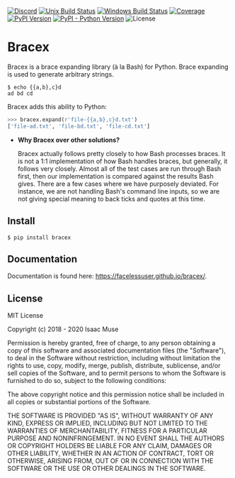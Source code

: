 [![Discord][discord-image]][discord-link]
[![Unix Build Status][travis-image]][travis-link]
[![Windows Build Status][appveyor-image]][appveyor-link]
[![Coverage][codecov-image]][codecov-link]
[![PyPI Version][pypi-image]][pypi-link]
[![PyPI - Python Version][python-image]][pypi-link]
![License][license-image-mit]
# Bracex

Bracex is a brace expanding library (à la Bash) for Python. Brace expanding is used to generate arbitrary strings.

```console
$ echo {{a,b},c}d
ad bd cd
```

Bracex adds this ability to Python:

```python
>>> bracex.expand(r'file-{{a,b},c}d.txt')
['file-ad.txt', 'file-bd.txt', 'file-cd.txt']
```

- **Why Bracex over other solutions?**

    Bracex actually follows pretty closely to how Bash processes braces. It is not a 1:1 implementation of how Bash
    handles braces, but generally, it follows very closely. Almost all of the test cases are run through Bash first,
    then our implementation is compared against the results Bash gives. There are a few cases where we have purposely
    deviated. For instance, we are not handling Bash's command line inputs, so we are not giving special meaning to back
    ticks and quotes at this time.

## Install

```console
$ pip install bracex
```

## Documentation

Documentation is found here: https://facelessuser.github.io/bracex/.

## License

MIT License

Copyright (c) 2018 - 2020 Isaac Muse

Permission is hereby granted, free of charge, to any person obtaining a copy
of this software and associated documentation files (the "Software"), to deal
in the Software without restriction, including without limitation the rights
to use, copy, modify, merge, publish, distribute, sublicense, and/or sell
copies of the Software, and to permit persons to whom the Software is
furnished to do so, subject to the following conditions:

The above copyright notice and this permission notice shall be included in all
copies or substantial portions of the Software.

THE SOFTWARE IS PROVIDED "AS IS", WITHOUT WARRANTY OF ANY KIND, EXPRESS OR
IMPLIED, INCLUDING BUT NOT LIMITED TO THE WARRANTIES OF MERCHANTABILITY,
FITNESS FOR A PARTICULAR PURPOSE AND NONINFRINGEMENT. IN NO EVENT SHALL THE
AUTHORS OR COPYRIGHT HOLDERS BE LIABLE FOR ANY CLAIM, DAMAGES OR OTHER
LIABILITY, WHETHER IN AN ACTION OF CONTRACT, TORT OR OTHERWISE, ARISING FROM,
OUT OF OR IN CONNECTION WITH THE SOFTWARE OR THE USE OR OTHER DEALINGS IN THE
SOFTWARE.

[github-ci-image]: https://github.com/facelessuser/bracex/workflows/build/badge.svg
[github-ci-link]: https://github.com/facelessuser/bracex/actions?workflow=build
[discord-image]: https://img.shields.io/discord/678289859768745989?logo=discord&logoColor=aaaaaa&color=mediumpurple&labelColor=333333
[discord-link]:https://discord.gg/hZSsa8R
[codecov-image]: https://img.shields.io/codecov/c/github/facelessuser/bracex/master.svg?logo=codecov&logoColor=aaaaaa&labelColor=333333
[codecov-link]: https://codecov.io/github/facelessuser/bracex
[appveyor-image]: https://img.shields.io/appveyor/ci/facelessuser/bracex/master.svg?label=appveyor&logo=appveyor&logoColor=aaaaaa&labelColor=333333
[appveyor-link]: https://ci.appveyor.com/project/facelessuser/bracex
[travis-image]: https://img.shields.io/travis/facelessuser/bracex/master.svg?label=travis&logo=travis%20ci&logoColor=aaaaaa&labelColor=333333
[travis-link]: https://travis-ci.org/facelessuser/bracex
[pypi-image]: https://img.shields.io/pypi/v/bracex.svg?logo=pypi&logoColor=aaaaaa&labelColor=333333
[pypi-link]: https://pypi.python.org/pypi/bracex
[python-image]: https://img.shields.io/pypi/pyversions/bracex?logo=python&logoColor=aaaaaa&labelColor=333333
[license-image-mit]: https://img.shields.io/badge/license-MIT-blue.svg?labelColor=333333
